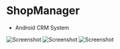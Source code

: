 # ShopManager
- Android CRM System

![Screenshot](https://github.com/dwansiy/ShopManager/blob/master/img/tu1.jpg?raw=true)
![Screenshot](https://github.com/dwansiy/ShopManager/blob/master/img/tu2.jpg?raw=true)
![Screenshot](https://github.com/dwansiy/ShopManager/blob/master/img/tu3.jpg?raw=true)